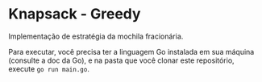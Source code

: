 # Knapsack - Greedy

Implementação de estratégia da mochila fracionária.

Para executar, você precisa ter a linguagem Go instalada em sua máquina (consulte a doc da Go), e na pasta que você
clonar este repositório, execute `go run main.go`.